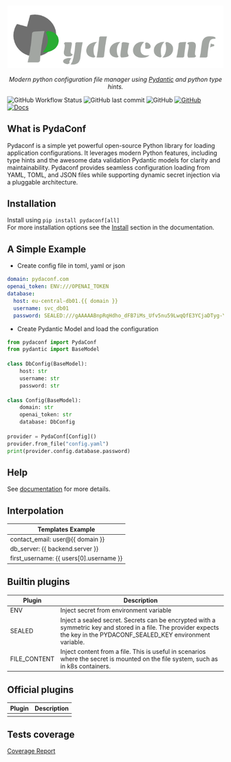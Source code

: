 <p align="center">
  <a href="https://github.com/varadinov/pydaconf"><img src="https://raw.githubusercontent.com/varadinov/pydaconf/refs/heads/main/logo.png" alt="Pydaconf"></a>
</p>

<p align="center">
    <em>Modern python configuration file manager using  <a href="https://docs.pydantic.dev/latest/">Pydantic</a> and python type hints.</em>
</p>

![GitHub Workflow Status](https://img.shields.io/github/actions/workflow/status/varadinov/pydaconf/ci.yaml)
![GitHub last commit](https://img.shields.io/github/last-commit/varadinov/pydaconf)
![GitHub](https://img.shields.io/github/license/varadinov/pydaconf)
[![GitHub](https://varadinov.github.io/pydaconf/coverage-html/coverage.svg)](https://varadinov.github.io/pydaconf/)
[![Docs](https://img.shields.io/badge/docs-latest-blue)](https://varadinov.github.io/pydaconf/)


## What is PydaConf
Pydaconf is a simple yet powerful open-source Python library for loading application configurations. It leverages modern Python features, including type hints and the awesome data validation Pydantic models for clarity and maintainability. Pydaconf provides seamless configuration loading from YAML, TOML, and JSON files while supporting dynamic secret injection via a pluggable architecture.

## Installation
Install using `pip install pydaconf[all]`  
For more installation options see the [Install](https://varadinov.github.io/pydaconf/install/) section in the documentation.


## A Simple Example
* Create config file in toml, yaml or json
```yaml
domain: pydaconf.com
openai_token: ENV:///OPENAI_TOKEN
database:
  host: eu-central-db01.{{ domain }}
  username: svc_db01
  password: SEALED:///gAAAAABnpRqHdho_dFB7iMs_Ufv5nu59LwqQfE3YCjaDTyg-YrYsEpK8bfvdKsdrj6kCxrAjezCGAdVM0FhzwyfYFIgqnquw8w==
```

* Create Pydantic Model and load the configuration
```python
from pydaconf import PydaConf
from pydantic import BaseModel

class DbConfig(BaseModel):
    host: str
    username: str
    password: str

class Config(BaseModel):
    domain: str
    openai_token: str
    database: DbConfig

provider = PydaConf[Config]()
provider.from_file("config.yaml")
print(provider.config.database.password)
```

## Help
See [documentation](https://varadinov.github.io/pydaconf/) for more details.

## Interpolation

| Templates Example                      |
|----------------------------------------|
| contact_email: user@{{ domain }}       | 
| db_server: {{ backend.server }}        |
| first_username: {{ users[0].username }} |


## Builtin plugins
| Plugin        | Description                                                                                                                                                       |
|---------------|-------------------------------------------------------------------------------------------------------------------------------------------------------------------|
| ENV           | Inject secret from environment variable                                                                                                                           |
| SEALED        | Inject a sealed secret. Secrets can be encrypted with a symmetric key and stored in a file. The provider expects the key in the PYDACONF_SEALED_KEY environment variable. |
| FILE_CONTENT  | Inject content from a file. This is useful in scenarios where the secret is mounted on the file system, such as in k8s containers.                                | 

## Official plugins
| Plugin        | Description                |
|---------------|----------------------------|
|            |  |


## Tests coverage
[Coverage Report](https://varadinov.github.io/pydaconf/coverage-html/)